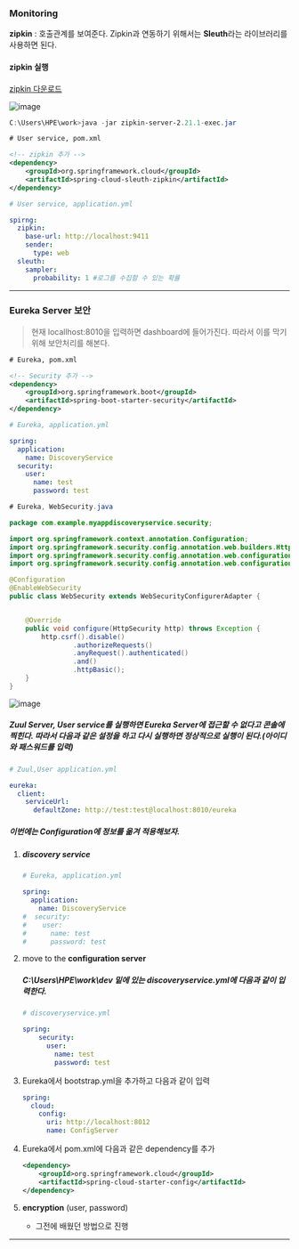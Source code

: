 ### Monitoring

**zipkin** : 호출관계를 보여준다. Zipkin과 연동하기 위해서는 **Sleuth**라는 라이브러리를 사용하면 된다.



#### zipkin 실행

[zipkin 다운로드](https://zipkin.io/pages/quickstart.html)



![image](https://user-images.githubusercontent.com/42603919/82394217-67239580-9a83-11ea-9f17-c226e482edb1.png)



```powershell
C:\Users\HPE\work>java -jar zipkin-server-2.21.1-exec.jar
```



```xml
# User service, pom.xml

<!-- zipkin 추가 -->
<dependency>
    <groupId>org.springframework.cloud</groupId>
    <artifactId>spring-cloud-sleuth-zipkin</artifactId>
</dependency>
```



```yaml
# User service, application.yml

spirng:
  zipkin:
    base-url: http://localhost:9411
    sender:
      type: web
  sleuth:
    sampler:
      probability: 1 #로그를 수집할 수 있는 확률
```



---



### Eureka Server 보안

> 현재 locallhost:8010을 입력하면 dashboard에 들어가진다. 따라서 이를 막기위해 보안처리를 해본다.

```xml
# Eureka, pom.xml

<!-- Security 추가 -->
<dependency>
    <groupId>org.springframework.boot</groupId>
    <artifactId>spring-boot-starter-security</artifactId>
</dependency>
```



```yaml
# Eureka, application.yml

spring:
  application:
    name: DiscoveryService
  security:
    user:
      name: test
      password: test
```



```java
# Eureka, WebSecurity.java

package com.example.myappdiscoveryservice.security;

import org.springframework.context.annotation.Configuration;
import org.springframework.security.config.annotation.web.builders.HttpSecurity;
import org.springframework.security.config.annotation.web.configuration.EnableWebSecurity;
import org.springframework.security.config.annotation.web.configuration.WebSecurityConfigurerAdapter;

@Configuration
@EnableWebSecurity
public class WebSecurity extends WebSecurityConfigurerAdapter {


    @Override
    public void configure(HttpSecurity http) throws Exception {
        http.csrf().disable()
                .authorizeRequests()
                .anyRequest().authenticated()
                .and()
                .httpBasic();
    }
}

```



![image](https://user-images.githubusercontent.com/42603919/82396056-f3d05280-9a87-11ea-85e5-f2406ae277de.png)



##### Zuul Server, User service를 실행하면 Eureka Server에 접근할 수 없다고 콘솔에 찍힌다. 따라서 다음과 같은 설정을 하고 다시 실행하면 정상적으로 실행이 된다.(아이디와 패스워드를 입력)

```yaml
# Zuul,User application.yml

eureka:
  client:
    serviceUrl:
      defaultZone: http://test:test@localhost:8010/eureka
```



##### 이번에는 Configuration에 정보를 옮겨 적용해보자.

1. ##### discovery service

   ```yaml
   # Eureka, application.yml
   
   spring:
     application:
       name: DiscoveryService
   #  security:
   #    user:
   #      name: test
   #      password: test
   ```

2. move to the **configuration server**

   #####  C:\Users\HPE\work\dev 밑에 있는 discoveryservice.yml에 다음과 같이 입력한다.

   ```yaml
   # discoveryservice.yml
   
   spring:
       security:
         user:
           name: test
           password: test
   ```

3. Eureka에서 bootstrap.yml을 추가하고 다음과 같이 입력

   ```yaml
   spring:
     cloud:
       config:
         uri: http://localhost:8012
         name: ConfigServer
   ```

4. Eureka에서 pom.xml에 다음과 같은 dependency를 추가

   ```xml
   <dependency>
       <groupId>org.springframework.cloud</groupId>
       <artifactId>spring-cloud-starter-config</artifactId>
   </dependency>
   ```

5. **encryption** (user, password)

   - 그전에 배웠던 방법으로 진행



---



